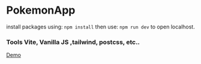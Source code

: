 # PokemonApp
install packages using: ```npm install```
then use: ```npm run dev``` to open localhost.

### Tools Vite, Vanilla JS ,tailwind, postcss, etc..
[Demo](https://veter391.github.io/PokemonApp/)
